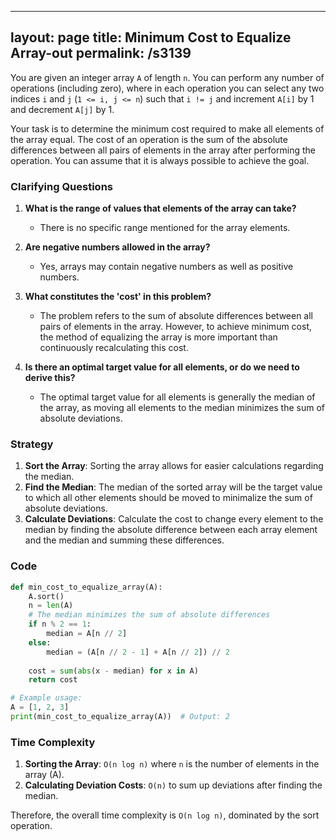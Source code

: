 
---
layout: page
title:  Minimum Cost to Equalize Array-out
permalink: /s3139
---

You are given an integer array `A` of length `n`. You can perform any number of operations (including zero), where in each operation you can select any two indices `i` and `j` (`1 <= i, j <= n`) such that `i != j` and increment `A[i]` by 1 and decrement `A[j]` by 1. 

Your task is to determine the minimum cost required to make all elements of the array equal. The cost of an operation is the sum of the absolute differences between all pairs of elements in the array after performing the operation. You can assume that it is always possible to achieve the goal.

### Clarifying Questions

1. **What is the range of values that elements of the array can take?**
   - There is no specific range mentioned for the array elements.

2. **Are negative numbers allowed in the array?**
   - Yes, arrays may contain negative numbers as well as positive numbers.

3. **What constitutes the 'cost' in this problem?**
   - The problem refers to the sum of absolute differences between all pairs of elements in the array. However, to achieve minimum cost, the method of equalizing the array is more important than continuously recalculating this cost.

4. **Is there an optimal target value for all elements, or do we need to derive this?**
   - The optimal target value for all elements is generally the median of the array, as moving all elements to the median minimizes the sum of absolute deviations.

### Strategy

1. **Sort the Array**: Sorting the array allows for easier calculations regarding the median.
2. **Find the Median**: The median of the sorted array will be the target value to which all other elements should be moved to minimalize the sum of absolute deviations.
3. **Calculate Deviations**: Calculate the cost to change every element to the median by finding the absolute difference between each array element and the median and summing these differences.

### Code

```python
def min_cost_to_equalize_array(A):
    A.sort()
    n = len(A)
    # The median minimizes the sum of absolute differences
    if n % 2 == 1:
        median = A[n // 2]
    else:
        median = (A[n // 2 - 1] + A[n // 2]) // 2
    
    cost = sum(abs(x - median) for x in A)
    return cost

# Example usage:
A = [1, 2, 3]
print(min_cost_to_equalize_array(A))  # Output: 2
```

### Time Complexity

1. **Sorting the Array**: `O(n log n)` where `n` is the number of elements in the array \(A\).
2. **Calculating Deviation Costs**: `O(n)` to sum up deviations after finding the median.

Therefore, the overall time complexity is `O(n log n)`, dominated by the sort operation.